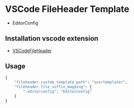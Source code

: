 # VSCode FileHeader Template

- EditorConfig

## Installation vscode extension

- [VSCodeFileHeader](https://github.com/caizhengxin/vscodefileheader)

## Usage

```python
{
    "fileheader.custom_template_path": "xxx/template/",
    "fileheader.file_suffix_mapping": {
        ".editorconfig": "EditorConfig"
    }
}
```

